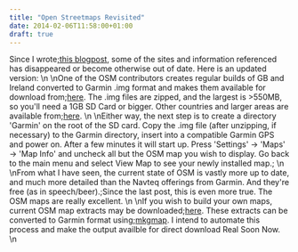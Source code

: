 ```yaml
---
title: "Open Streetmaps Revisited"
date: 2014-02-06T11:58:00+01:00
draft: true
---
```


Since I wrote<a href=http://gerryk.com/node/26/edit>;this blogpost</a>, some of the sites and information referenced has disappeared or become otherwise out of date. Here is an updated version:
\n
\nOne of the OSM contributors creates regular builds of GB and Ireland converted to Garmin .img format and makes them available for download from;<a href=http://talkytoaster.co.uk/ukmaps.htm#GPSRs-Only>here</a>. The .img files are zipped, and the largest is &gt;550MB, so you'll need a 1GB SD Card or bigger. Other countries and larger areas are available from;<a href=http://wiki.openstreetmap.org/wiki/OSM_Map_On_Garmin/Download>here</a>.
\n
\nEither way, the next step is to create a directory 'Garmin' on the root of the SD card. Copy the .img file (after unzipping, if necessary) to the Garmin directory, insert into a compatible Garmin GPS and power on. After a few minutes it will start up. Press 'Settings' -&gt; 'Maps' -&gt; 'Map Info' and uncheck all but the OSM map you wish to display. Go back to the main menu and select View Map to see your newly installed map.;
\n
\nFrom what I have seen, the current state of OSM is vastly more up to date, and much more detailed than the Navteq offerings from Garmin. And they're free (as in speech/beer).;Since the last post, this is even more true. The OSM maps are really excellent.
\n
\nIf you wish to build your own maps, current OSM map extracts may be downloaded;<a href=http://download.geofabrik.de/osm/>here</a>. These extracts can be converted to Garmin format using;<a href=http://wiki.openstreetmap.org/wiki/Mkgmap>mkgmap</a>. I intend to automate this process and make the output availble for direct download Real Soon Now.
\n